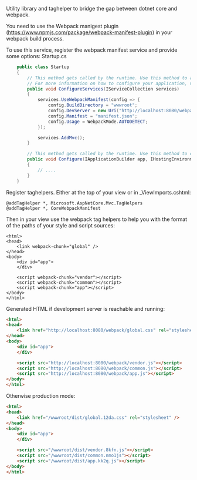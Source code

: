 Utility library and taghelper to bridge the gap between dotnet core and webpack. 

You need to use the Webpack manigest plugin (https://www.npmjs.com/package/webpack-manifest-plugin) in your webpack build process.

To use this service, register the webpack manifest service and provide some options:
Startup.cs
```cs
    public class Startup
    {
        // This method gets called by the runtime. Use this method to add services to the container.
        // For more information on how to configure your application, visit https://go.microsoft.com/fwlink/?LinkID=398940
        public void ConfigureServices(IServiceCollection services)
        {
            services.UseWebpackManifest(config => {
                config.BuildDirectory = "wwwroot";
                config.DevServer = new Uri("http://localhost:8080/webpack");
                config.Manifest = "manifest.json";
                config.Usage = WebpackMode.AUTODETECT;
            });

            services.AddMvc();
        }

        // This method gets called by the runtime. Use this method to configure the HTTP request pipeline.
        public void Configure(IApplicationBuilder app, IHostingEnvironment env)
        {
            // ....
        }
    }
```

Register taghelpers. Either at the top of your view or in _ViewImports.cshtml:
```cshtml
@addTagHelper *, Microsoft.AspNetCore.Mvc.TagHelpers
@addTagHelper *, CoreWebpackManifest
```

Then in your view use the webpack tag helpers to help you with the format of the paths of your style and script sources:
```cshtml
<html>
<head>
    <link webpack-chunk="global" />  
</head>
<body>
    <div id="app">
    </div>

    <script webpack-chunk="vendor"></script>
    <script webpack-chunk="common"></script>
    <script webpack-chunk="app"></script>
</body>
</html>
```

Generated HTML if development server is reachable and running:
```html
<html>
<head>
    <link href="http://localhost:8080/webpack/global.css" rel="stylesheet" />
</head>
<body>
    <div id="app">
    </div>

    <script src="http://localhost:8080/webpack/vendor.js"></script>
    <script src="http://localhost:8080/webpack/common.js"></script>
    <script src="http://localhost:8080/webpack/app.js"></script>
</body>
</html>
```

Otherwise production mode:
```html
<html>
<head>
    <link href="/wwwroot/dist/global.12da.css" rel="stylesheet" />
</head>
<body>
    <div id="app">
    </div>

    <script src="/wwwroot/dist/vendor.8kfn.js"></script>
    <script src="/wwwroot/dist/common.nmo1js"></script>
    <script src="/wwwroot/dist/app.kk2q.js"></script>
</body>
</html>
```
